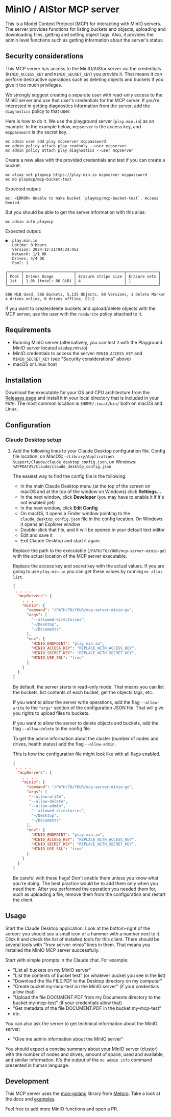 # MinIO / AIStor MCP server

This is a Model Context Protocol (MCP) for interacting with MinIO servers.
The server provides functions for listing buckets and objects, uploading and downloading files, getting and setting object tags.
Also, it provides the admin level functions such as getting information about the server's status.

## Security considerations

This MCP server has access to the MinIO/AIStor server via the credentials (`MINIO_ACCESS_KEY` and `MINIO_SECRET_KEY`) you provide it.
That means it can perform destructive operations such as deleting objects and buckets if you give it too much privileges.

We strongly suggest creating a separate user with read-only access to the MinIO server and use that user's credentials for the MCP server.
If you're interested in getting diagnostics information from the server, add the `diagnostics` policy to that user.

Here is how to do it. We use the playground server (`play.min.io`) as an example.
In the example below, `mcpserver` is the access key, and `mcppassword` is the secret key.

```shell
mc admin user add play mcpserver mcppassword
mc admin policy attach play readonly --user mcpserver
mc admin policy attach play diagnostics --user mcpserver
```

Create a new alias with the provided credentials and test if you can create a bucket.

```shell
mc alias set playmcp https://play.min.io mcpserver mcppassword
mc mb playmcp/mcp-bucket-test
```

Expected output:

```none
mc: <ERROR> Unable to make bucket `playmcp/mcp-bucket-test`. Access Denied.
```

But you should be able to get the server information with this alias:

```shell
mc admin info playmcp
```

Expected output:

```none
●  play.min.io
   Uptime: 8 hours
   Version: 2024-12-21T04:24:45Z
   Network: 1/1 OK
   Drives: 4/4 OK
   Pool: 1

┌──────┬──────────────────────┬─────────────────────┬──────────────┐
│ Pool │ Drives Usage         │ Erasure stripe size │ Erasure sets │
│ 1st  │ 1.8% (total: 80 GiB) │ 4                   │ 1            │
└──────┴──────────────────────┴─────────────────────┴──────────────┘

686 MiB Used, 266 Buckets, 5,135 Objects, 69 Versions, 1 Delete Marker
4 drives online, 0 drives offline, EC:2
```

If you want to create/delete buckets and upload/delete objects with the MCP server, use the user with the `readwrite` policy attached to it.

## Requirements

- Running MinIO server (alternatively, you can test it with the Playground MinIO server located at play.min.io)
- MinIO credentials to access the server: `MINIO_ACCESS_KEY` and `MINIO_SECRET_KEY` (see "Security considerations" above)
- macOS or Linux host

## Installation

Download the executable for your OS and CPU architecture from the [Releases page](https://github.com/pavelanni/mcp-server-minio-go/releases) and install it in your local directory that is included in your `PATH`.
The most common location is `$HOME/.local/bin/` both on macOS and Linux.

## Configuration

### Claude Desktop setup

1. Add the following lines to your Claude Desktop configuration file.
   Config file location: on MacOS: `~/Library/Application\ Support/Claude/claude_desktop_config.json`,
   on Windows: `%APPDATA%/Claude/claude_desktop_config.json`

   The easiest way to find the config file is the following:

   - In the main Claude Desktop menu (at the top of the screen on macOS and at the top of the window on Windows) click **Settings...**
   - In the next window, click **Developer** (you may have to enable it if it's not enabled yet)
   - In the next window, click **Edit Config**
   - On macOS, it opens a Finder window pointing to the `claude_desktop_config.json` file in the config location. On Windows it opens an Explorer window
   - Double-click that file, and it will be opened in your default text editor
   - Edit and save it
   - Exit Claude Desktop and start it again.

   Replace the path to the executable (`/PATH/TO/YOUR/mcp-server-minio-go`) with the actual location of the MCP server executable.

   Replace the access key and secret key with the actual values.
   If you are going to use `play.min.io` you can get these values by running `mc alias list`.

   ```json
   {
    . . . .
     "mcpServers": {
       . . . .
       "minio": {
         "command": "/PATH/TO/YOUR/mcp-server-minio-go",
         "args": [
           "--allowed-directories",
           "~/Desktop",
           "~/Documents"
         ],
         "env": {
           "MINIO_ENDPOINT": "play.min.io",
           "MINIO_ACCESS_KEY": "REPLACE_WITH_ACCESS_KEY",
           "MINIO_SECRET_KEY": "REPLACE_WITH_SECRET_KEY",
           "MINIO_USE_SSL": "true"
         }
       }
     }
   }
   ```

   By default, the server starts in read-only mode. That means you can list the buckets, list contents of each bucket, get the objects tags, etc.

   If you want to allow the server write operations, add the flag `--allow-write` to the `"args"` section of the configuration JSON file.
   That will give you rights to upload files to buckets.

   If you want to allow the server to delete objects and buckets, add the flag `--allow-delete` to the config file.

   To get the admin information about the cluster (number of nodes and drives, health status) add the flag `--allow-admin`.

   This is how the configuration file might look like with all flags enabled.

   ```json
   {
    . . . .
     "mcpServers": {
       . . . .
       "minio": {
         "command": "/PATH/TO/YOUR/mcp-server-minio-go",
         "args": [
          "--allow-write",
          "--allow-delete",
          "--allow-admin",
           "--allowed-directories",
           "~/Desktop",
           "~/Documents"
         ],
         "env": {
           "MINIO_ENDPOINT": "play.min.io",
           "MINIO_ACCESS_KEY": "REPLACE_WITH_ACCESS_KEY",
           "MINIO_SECRET_KEY": "REPLACE_WITH_SECRET_KEY",
           "MINIO_USE_SSL": "true"
         }
       }
     }
   }
   ```

   Be careful with these flags! Don't enable them unless you know what you're doing.
   The best practice would be to add them only when you need them. After you performed the operation you needed them for, such as uploading a file, remove them from the configuration and restart the client.

## Usage

Start the Claude Desktop application. Look at the bottom-right of the screen: you should see a small icon of a hammer with a number next to it.
Click it and check the list of installed tools for this client. There should be several tools with "from server: minio" lines in them.
That means you installed the MinIO MCP server successfully.

Start with simple prompts in the Claude chat. For example:

- "List all buckets on my MinIO server"
- "List the contents of bucket test" (or whatever bucket you see in the list)
- "Download the file FILE.PDF to the Desktop directory on my computer"
- "Create bucket my-mcp-test on the MinIO server" (if your credentials allow that)
- "Upload the file DOCUMENT.PDF from my Documents directory to the bucket my-mcp-test" (if your credentials allow that)
- "Get metadata of the file DOCUMENT.PDF in the bucket my-mcp-test"
- etc.

You can also ask the server to get technical information about the MinIO server:

- "Give me admin information about the MinIO server"

You should expect a concise summary about your MinIO server (cluster) with the number of nodes and drives, amount of space, used and available, and similar information.
It's the output of the `mc admin info` command presented in human language.

## Development

This MCP server uses the [mcp-golang](https://mcpgolang.com/) library from [Metoro](https://metoro.io/).
Take a look at the docs and [examples](https://github.com/metoro-io/mcp-golang/tree/main/examples).

Feel free to add more MinIO functions and open a PR.
